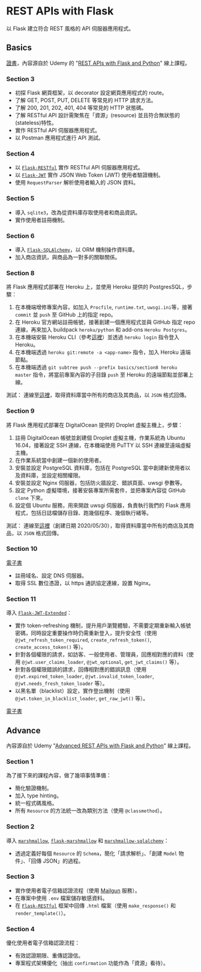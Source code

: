 # REST APIs with Flask
以 Flask 建立符合 REST 風格的 API 伺服器應用程式。

## Basics
[證書](https://www.udemy.com/certificate/UC-7fddb0fd-9c04-4579-86f5-7b9dda42f9b3/)，內容源自於 Udemy 的 "[REST APIs with Flask and Python](https://www.udemy.com/course/rest-api-flask-and-python/)" 線上課程。

### Section 3
- 初探 Flask 網頁框架，以 decorator 設定網頁應用程式的 route。
- 了解 GET, POST, PUT, DELETE 等常見的 HTTP 請求方法。
- 了解 200, 201, 202, 401, 404 等常見的 HTTP 狀態碼。
- 了解 RESTful API 設計需聚焦在「資源」(resource) 並且符合無狀態的(stateless)特性。
- 實作 RESTful API 伺服器應用程式。
- 以 Postman 應用程式進行 API 測試。

### Section 4
- 以 [`Flask-RESTful`](https://pypi.org/project/Flask-RESTful/) 實作 RESTful API 伺服器應用程式。
- 以 [`Flask-JWT`](https://pypi.org/project/Flask-JWT/) 實作 JSON Web Token (JWT) 使用者驗證機制。
- 使用 `RequestParser` 解析使用者輸入的 JSON 資料。

### Section 5
- 導入 `sqlite3`，改為從資料庫存取使用者和商品資訊。
- 實作使用者註冊機制。

### Section 6
- 導入 [`Flask-SQLAlchemy`](https://pypi.org/project/flask-sqlalchemy/)，以 ORM 機制操作資料庫。
- 加入商店資訊，與商品為一對多的關聯關係。

### Section 8
將 Flask 應用程式部署在 Heroku 上，並使用 Heroku 提供的 PostgresSQL，步驟：
1. 在本機端增修專案內容，如加入 `Procfile`, `runtime.txt`, `uwsgi.ini`等，接著 `commit` 並 `push` 至 GitHub 上的指定 repo。
2. 在 Heroku 官方網站註冊帳號，接著創建一個應用程式並與 GitHub 指定 repo 連線，再來加入 buildpack `heroku/python` 和 add-ons `Heroku Postgres`。
3. 在本機端安裝 Heroku CLI（參考[這裡](https://devcenter.heroku.com/articles/heroku-cli)）並透過 `heroku login` 指令登入 Heroku。
4. 在本機端透過 `heroku git:remote -a <app-name>` 指令，加入 Heroku 遠端節點。
5. 在本機端透過 `git subtree push --prefix basics/section8 heroku master` 指令，將當前專案內容的子目錄 `push` 至 Heroku 的遠端節點並部署上線。

測試：
連線至[這裡](http://rest-apis-with-flask.herokuapp.com/stores)，取得資料庫當中所有的商店及其商品，以 `JSON` 格式回傳。

### Section 9
將 Flask 應用程式部署在 DigitalOcean 提供的 Droplet 虛擬主機上，步驟：
1. 註冊 DigitalOcean 帳號並創建個 Droplet 虛擬主機，作業系統為 Ubuntu 16.04，接著設定 SSH 連線，在本機端使用 PuTTY 以 SSH 連線至遠端虛擬主機。
2. 在作業系統當中創建一個新的使用者。
3. 安裝並設定 PostgreSQL 資料庫，包括在 PostgreSQL 當中創建新使用者以及資料庫，並設定相關權限。
4. 安裝並設定 Nginx 伺服器，包括防火牆設定、錯誤頁面、uwsgi 參數等。
5. 設定 Python 虛擬環境，接著安裝專案所需套件，並把專案內容從 GitHub `clone` 下來。
6. 設定個 Ubuntu 服務，用來開啟 uwsgi 伺服器，負責執行我們的 Flask 應用程式，包括日誌檔儲存目錄、跑幾個程序、幾個執行緒等。

測試：
連線至[這裡](http://64.225.122.125/stores)（創建日期 2020/05/30），取得資料庫當中所有的商店及其商品，以 `JSON` 格式回傳。

### Section 10
[電子書](https://school-of-code.gitbooks.io/rest-apis-with-flask-and-python/content/domains-and-https/what-is-a-domain.html)
- 註冊域名、設定 DNS 伺服器。
- 取得 SSL 數位憑證，以 https 通訊協定連線，設置 Nginx。

### Section 11
導入 [`Flask-JWT-Extended`](https://pypi.org/project/Flask-JWT-Extended/)：
- 實作 token-refreshing 機制，提升用戶瀏覽體驗，不需要定期重新輸入帳號密碼，同時設定重要操作時仍需重新登入，提升安全性（使用 `@jwt_refresh_token_required`, `create_refresh_token()`, `create_access_token()` 等）。
- 針對各個權限的請求，如訪客、一般使用者、管理員，回應相對應的資料（使用 `@jwt.user_claims_loader`, `@jwt_optional`, `get_jwt_claims()` 等）。
- 針對各個權限錯誤的請求，回傳相對應的錯誤訊息（使用 `@jwt.expired_token_loader`, `@jwt.invalid_token_loader`, `@jwt.needs_fresh_token_loader` 等）。
- 以黑名單（blacklist）設定，實作登出機制（使用 `@jwt.token_in_blacklist_loader`, `get_raw_jwt()` 等）。

[電子書](https://arac.tecladocode.com/)


## Advance
內容源自於 Udemy "[Advanced REST APIs with Flask and Python](https://www.udemy.com/course/advanced-rest-apis-flask-python)" 線上課程。

### Section 1
為了接下來的課程內容，做了幾項事情準備：
- 簡化驗證機制。
- 加入 type hinting。
- 統一程式碼風格。
- 所有 `Resource` 的方法統一改為類別方法（使用 `@classmethod`）。

### Section 2
導入 [`marshmallow`](https://pypi.org/project/marshmallow/), [`flask-marshmallow`](https://pypi.org/project/flask-marshmallow/) 和 [`marshmallow-sqlalchemy`](https://pypi.org/project/marshmallow-sqlalchemy/)：
- 透過定義好每個 `Resource` 的 `Schema`，簡化「請求解析」、「創建 `Model` 物件」、「回傳 JSON」的過程。

### Section 3
- 實作使用者電子信箱認證流程（使用 [Mailgun](https://www.mailgun.com/) 服務）。
- 在專案中使用 `.env` 檔案儲存敏感資料。
- 在 [`Flask-RESTful`](https://pypi.org/project/Flask-RESTful/) 框架中回傳 `.html` 檔案（使用 `make_response()` 和 `render_template()`）。

### Section 4
優化使用者電子信箱認證流程：
- 有效認證期限、重傳認證信。
- 專案程式架構優化（抽出 `confirmation` 功能作為「資源」看待）。
